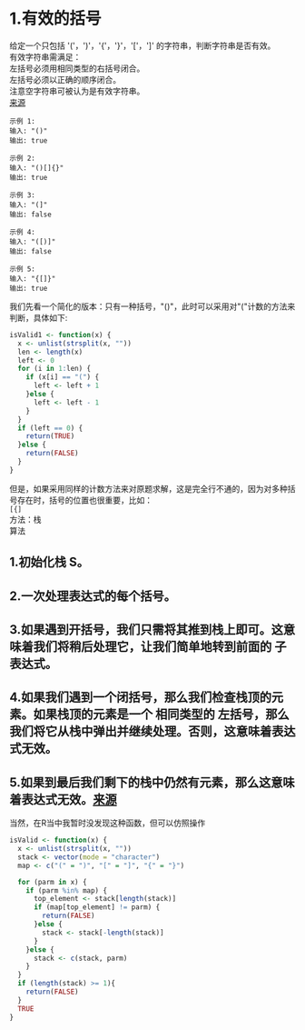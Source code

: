 # 1.有效的括号  
给定一个只包括 '('，')'，'{'，'}'，'['，']' 的字符串，判断字符串是否有效。  
有效字符串需满足：  
左括号必须用相同类型的右括号闭合。  
左括号必须以正确的顺序闭合。  
注意空字符串可被认为是有效字符串。  
[来源](https://leetcode-cn.com/problems/valid-parentheses/)
```
示例 1:  
输入: "()"  
输出: true  
```
```
示例 2:  
输入: "()[]{}"  
输出: true  
```
```
示例 3:  
输入: "(]"  
输出: false  
```
```
示例 4:  
输入: "([)]"  
输出: false  
```
```
示例 5:  
输入: "{[]}"  
输出: true  
```

我们先看一个简化的版本：只有一种括号，"()"，此时可以采用对"("计数的方法来判断，具体如下:
```r
isValid1 <- function(x) {
  x <- unlist(strsplit(x, ""))
  len <- length(x)
  left <- 0
  for (i in 1:len) {
    if (x[i] == "(") {
      left <- left + 1
    }else {
      left <- left - 1
    }
  }
  if (left == 0) {
    return(TRUE)
  }else {
    return(FALSE)
  }  
}
```
但是，如果采用同样的计数方法来对原题求解，这是完全行不通的，因为对多种括号存在时，括号的位置也很重要，比如：  
`[{]`  
方法：栈  
算法  
## 1.初始化栈 S。
## 2.一次处理表达式的每个括号。
## 3.如果遇到开括号，我们只需将其推到栈上即可。这意味着我们将稍后处理它，让我们简单地转到前面的 子表达式。
## 4.如果我们遇到一个闭括号，那么我们检查栈顶的元素。如果栈顶的元素是一个 相同类型的 左括号，那么我们将它从栈中弹出并继续处理。否则，这意味着表达式无效。
## 5.如果到最后我们剩下的栈中仍然有元素，那么这意味着表达式无效。[来源](https://leetcode-cn.com/problems/valid-parentheses/solution/you-xiao-de-gua-hao-by-leetcode/)

当然，在R当中我暂时没发现这种函数，但可以仿照操作  
```r
isValid <- function(x) {
  x <- unlist(strsplit(x, ""))
  stack <- vector(mode = "character")
  map <- c("(" = ")", "[" = "]", "{" = "}")

  for (parm in x) {
    if (parm %in% map) {
      top_element <- stack[length(stack)]
      if (map[top_element] != parm) {
        return(FALSE)
      }else {
        stack <- stack[-length(stack)]
      }
    }else {
      stack <- c(stack, parm)
    }
  }
  if (length(stack) >= 1){
    return(FALSE)
  }
  TRUE
}
```
